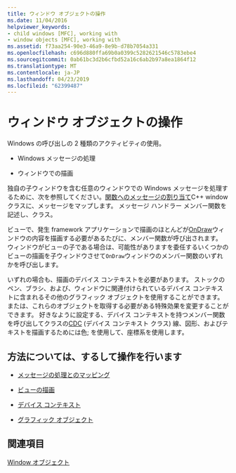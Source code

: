 ```yaml
---
title: ウィンドウ オブジェクトの操作
ms.date: 11/04/2016
helpviewer_keywords:
- child windows [MFC], working with
- window objects [MFC], working with
ms.assetid: f73aa254-90e3-46a9-8e9b-d78b7054a331
ms.openlocfilehash: c696d880ffa69b0a0399c5282621546c5783ebe4
ms.sourcegitcommit: 0ab61bc3d2b6cfbd52a16c6ab2b97a8ea1864f12
ms.translationtype: MT
ms.contentlocale: ja-JP
ms.lasthandoff: 04/23/2019
ms.locfileid: "62399487"
---
```

# <a name="working-with-window-objects"></a>ウィンドウ オブジェクトの操作

Windows の呼び出しの 2 種類のアクティビティの使用。

- Windows メッセージの処理

- ウィンドウでの描画

独自の子ウィンドウを含む任意のウィンドウでの Windows メッセージを処理するために、次を参照してください。[関数へのメッセージの割り当て](../mfc/reference/mapping-messages-to-functions.md)C++ window クラスに、メッセージをマップします。 メッセージ ハンドラー メンバー関数を記述し、クラス。

ビューで、発生 framework アプリケーションで描画のほとんどが[OnDraw](../mfc/reference/cview-class.md#ondraw)ウィンドウの内容を描画する必要があるたびに、メンバー関数が呼び出されます。 ウィンドウがビューの子である場合は、可能性がありますを委任するいくつかのビューの描画を子ウィンドウさせて`OnDraw`ウィンドウのメンバー関数のいずれかを呼び出します。

いずれの場合も、描画のデバイス コンテキストを必要があります。 ストックのペン、ブラシ、および、ウィンドウに関連付けられているデバイス コンテキストに含まれるその他のグラフィック オブジェクトを使用することができます。 または、これらのオブジェクトを取得する必要がある特殊効果を変更することができます。 好きなように設定する、デバイス コンテキストを持つメンバー関数を呼び出してクラスの[CDC](../mfc/reference/cdc-class.md) (デバイス コンテキスト クラス) 線、図形、およびテキストを描画するためには色; を使用して、座標系を使用します。

## <a name="what-do-you-want-to-know-more-about"></a>方法については、するして操作を行います

- [メッセージの処理とのマッピング](../mfc/message-handling-and-mapping.md)

- [ビューの描画](../mfc/drawing-in-a-view.md)

- [デバイス コンテキスト](../mfc/device-contexts.md)

- [グラフィック オブジェクト](../mfc/graphic-objects.md)

## <a name="see-also"></a>関連項目

[Window オブジェクト](../mfc/window-objects.md)
